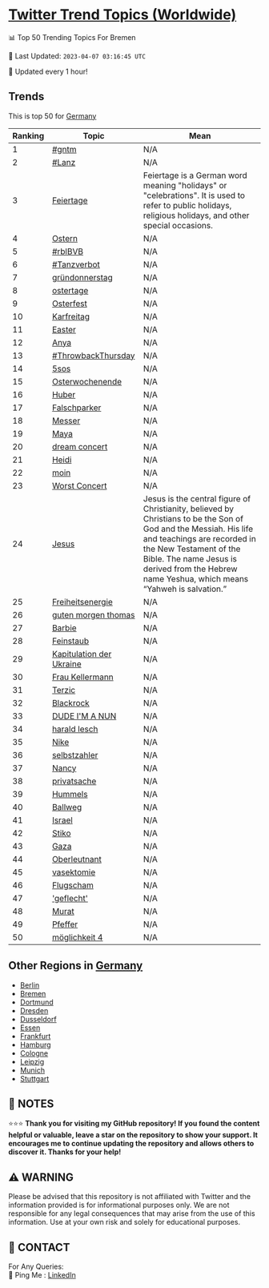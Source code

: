 [Twitter Trend Topics (Worldwide)](https://github.com/ErcinDedeoglu/Twitter-Trend-Topics)
==========


📊 Top 50 Trending Topics For Bremen

📆 Last Updated: `2023-04-07 03:16:45 UTC`

🔧 Updated every 1 hour!


## Trends

This is top 50 for [Germany](</Germany>)

| Ranking | Topic | Mean |
| ------- | ------------ | ------------ |
| 1 | [#gntm](http://twitter.com/search?q=%23gntm) | N/A |
| 2 | [#Lanz](http://twitter.com/search?q=%23Lanz) | N/A |
| 3 | [Feiertage](http://twitter.com/search?q=Feiertage) | Feiertage is a German word meaning "holidays" or "celebrations". It is used to refer to public holidays, religious holidays, and other special occasions. |
| 4 | [Ostern](http://twitter.com/search?q=Ostern) | N/A |
| 5 | [#rblBVB](http://twitter.com/search?q=%23rblBVB) | N/A |
| 6 | [#Tanzverbot](http://twitter.com/search?q=%23Tanzverbot) | N/A |
| 7 | [gründonnerstag](http://twitter.com/search?q=gr%c3%bcndonnerstag) | N/A |
| 8 | [ostertage](http://twitter.com/search?q=ostertage) | N/A |
| 9 | [Osterfest](http://twitter.com/search?q=Osterfest) | N/A |
| 10 | [Karfreitag](http://twitter.com/search?q=Karfreitag) | N/A |
| 11 | [Easter](http://twitter.com/search?q=Easter) | N/A |
| 12 | [Anya](http://twitter.com/search?q=Anya) | N/A |
| 13 | [#ThrowbackThursday](http://twitter.com/search?q=%23ThrowbackThursday) | N/A |
| 14 | [5sos](http://twitter.com/search?q=5sos) | N/A |
| 15 | [Osterwochenende](http://twitter.com/search?q=Osterwochenende) | N/A |
| 16 | [Huber](http://twitter.com/search?q=Huber) | N/A |
| 17 | [Falschparker](http://twitter.com/search?q=Falschparker) | N/A |
| 18 | [Messer](http://twitter.com/search?q=Messer) | N/A |
| 19 | [Maya](http://twitter.com/search?q=Maya) | N/A |
| 20 | [dream concert](http://twitter.com/search?q=dream+concert) | N/A |
| 21 | [Heidi](http://twitter.com/search?q=Heidi) | N/A |
| 22 | [moin](http://twitter.com/search?q=moin) | N/A |
| 23 | [Worst Concert](http://twitter.com/search?q=Worst+Concert) | N/A |
| 24 | [Jesus](http://twitter.com/search?q=Jesus) | Jesus is the central figure of Christianity, believed by Christians to be the Son of God and the Messiah. His life and teachings are recorded in the New Testament of the Bible. The name Jesus is derived from the Hebrew name Yeshua, which means “Yahweh is salvation.” |
| 25 | [Freiheitsenergie](http://twitter.com/search?q=Freiheitsenergie) | N/A |
| 26 | [guten morgen thomas](http://twitter.com/search?q=guten+morgen+thomas) | N/A |
| 27 | [Barbie](http://twitter.com/search?q=Barbie) | N/A |
| 28 | [Feinstaub](http://twitter.com/search?q=Feinstaub) | N/A |
| 29 | [Kapitulation der Ukraine](http://twitter.com/search?q=Kapitulation+der+Ukraine) | N/A |
| 30 | [Frau Kellermann](http://twitter.com/search?q=Frau+Kellermann) | N/A |
| 31 | [Terzic](http://twitter.com/search?q=Terzic) | N/A |
| 32 | [Blackrock](http://twitter.com/search?q=Blackrock) | N/A |
| 33 | [DUDE I'M A NUN](http://twitter.com/search?q=DUDE+I%27M+A+NUN) | N/A |
| 34 | [harald lesch](http://twitter.com/search?q=harald+lesch) | N/A |
| 35 | [Nike](http://twitter.com/search?q=Nike) | N/A |
| 36 | [selbstzahler](http://twitter.com/search?q=selbstzahler) | N/A |
| 37 | [Nancy](http://twitter.com/search?q=Nancy) | N/A |
| 38 | [privatsache](http://twitter.com/search?q=privatsache) | N/A |
| 39 | [Hummels](http://twitter.com/search?q=Hummels) | N/A |
| 40 | [Ballweg](http://twitter.com/search?q=Ballweg) | N/A |
| 41 | [Israel](http://twitter.com/search?q=Israel) | N/A |
| 42 | [Stiko](http://twitter.com/search?q=Stiko) | N/A |
| 43 | [Gaza](http://twitter.com/search?q=Gaza) | N/A |
| 44 | [Oberleutnant](http://twitter.com/search?q=Oberleutnant) | N/A |
| 45 | [vasektomie](http://twitter.com/search?q=vasektomie) | N/A |
| 46 | [Flugscham](http://twitter.com/search?q=Flugscham) | N/A |
| 47 | ['geflecht'](http://twitter.com/search?q=%27geflecht%27) | N/A |
| 48 | [Murat](http://twitter.com/search?q=Murat) | N/A |
| 49 | [Pfeffer](http://twitter.com/search?q=Pfeffer) | N/A |
| 50 | [möglichkeit 4](http://twitter.com/search?q=m%c3%b6glichkeit+4) | N/A |



## Other Regions in [Germany](</Germany>)

* [Berlin](</Germany/Berlin.md>)
* [Bremen](</Germany/Bremen.md>)
* [Dortmund](</Germany/Dortmund.md>)
* [Dresden](</Germany/Dresden.md>)
* [Dusseldorf](</Germany/Dusseldorf.md>)
* [Essen](</Germany/Essen.md>)
* [Frankfurt](</Germany/Frankfurt.md>)
* [Hamburg](</Germany/Hamburg.md>)
* [Cologne](</Germany/Cologne.md>)
* [Leipzig](</Germany/Leipzig.md>)
* [Munich](</Germany/Munich.md>)
* [Stuttgart](</Germany/Stuttgart.md>)



## 📝 NOTES

⭐⭐⭐ **Thank you for visiting my GitHub repository! If you found the content helpful or valuable, leave a star on the repository to show your support. It encourages me to continue updating the repository and allows others to discover it. Thanks for your help!**


## ⚠️ WARNING

Please be advised that this repository is not affiliated with Twitter and the information provided is for informational purposes only. We are not responsible for any legal consequences that may arise from the use of this information. Use at your own risk and solely for educational purposes.


## 📨 CONTACT

 For Any Queries:  
            🏓 Ping Me : [LinkedIn](https://www.linkedin.com/in/ercindedeoglu/)

